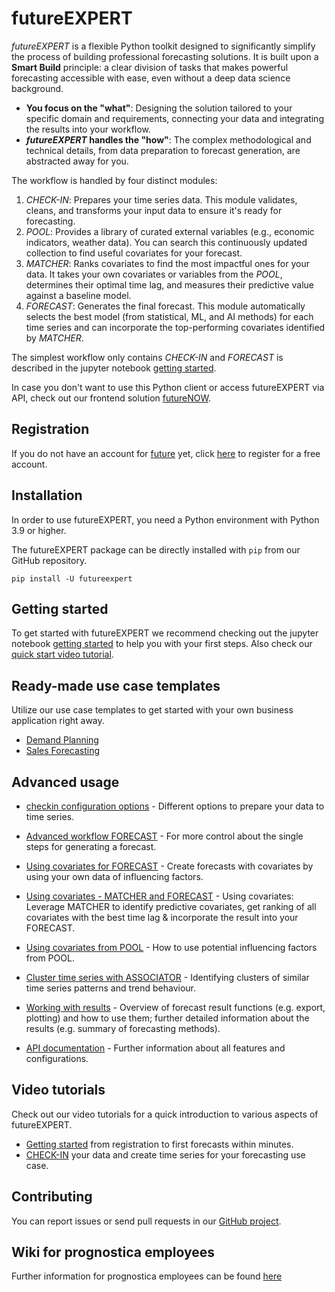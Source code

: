 # futureEXPERT

_futureEXPERT_ is a flexible Python toolkit designed to significantly simplify the process of building professional forecasting solutions.
It is built upon a **Smart Build** principle: a clear division of tasks that makes powerful forecasting accessible with ease, even without a deep data science background.
* **You focus on the "what"**: Designing the solution tailored to your specific domain and requirements, connecting your data and integrating the results into your workflow.
* **_futureEXPERT_ handles the "how"**: The complex methodological and technical details, from data preparation to forecast generation, are abstracted away for you.


The workflow is handled by four distinct modules:

1. *CHECK-IN*: Prepares your time series data. This module validates, cleans, and transforms your input data to ensure it's ready for forecasting.
2. *POOL*: Provides a library of curated external variables (e.g., economic indicators, weather data). You can search this continuously updated collection to find useful covariates for your forecast.
3. *MATCHER*: Ranks covariates to find the most impactful ones for your data. It takes your own covariates or variables from the *POOL*, determines their optimal time lag, and measures their predictive value against a baseline model.
4. *FORECAST*: Generates the final forecast. This module automatically selects the best model (from statistical, ML, and AI methods) for each time series and can incorporate the top-performing covariates identified by *MATCHER*.

The simplest workflow only contains *CHECK-IN* and *FORECAST* is described in the jupyter notebook [getting started](https://github.com/discovertomorrow/futureexpert/blob/main/notebooks/getting_started.ipynb).

In case you don't want to use this Python client or access futureEXPERT via API, check out our frontend solution [futureNOW](https://www.future-forecasting.de/).

## Registration

If you do not have an account for [future](https://now.future-forecasting.de) yet, click [here](https://launch.future-forecasting.de/) to register for a free account.

## Installation

In order to use futureEXPERT, you need a Python environment with Python 3.9 or higher.

The futureEXPERT package can be directly installed with `pip` from our GitHub repository.

```
pip install -U futureexpert
```

## Getting started

To get started with futureEXPERT we recommend checking out the jupyter notebook [getting started](https://github.com/discovertomorrow/futureexpert/blob/main/notebooks/getting_started.ipynb) to help you with your first steps. Also check our [quick start video tutorial](https://www.future-forecasting.de/video/getting-started/).


## Ready-made use case templates

Utilize our use case templates to get started with your own business application right away.

- [Demand Planning](https://github.com/discovertomorrow/futureexpert/blob/main/use_cases/demand_planning/demand_planning.ipynb)
- [Sales Forecasting](https://github.com/discovertomorrow/futureexpert/blob/main/use_cases/sales_forecasting/sales_forecasting.ipynb)

## Advanced usage

- [checkin configuration options](https://github.com/discovertomorrow/futureexpert/blob/main/notebooks/checkin_configuration_options.ipynb) - Different options to prepare your data to time series.

- [Advanced workflow FORECAST](https://github.com/discovertomorrow/futureexpert/blob/main/notebooks/advanced_workflow.ipynb) - For more control about the single steps for generating a forecast.
- [Using covariates for FORECAST](https://github.com/discovertomorrow/futureexpert/blob/main/notebooks/forecast_with_covariates.ipynb) - Create forecasts with covariates by using your own data of influencing factors.
- [Using covariates - MATCHER and FORECAST](https://github.com/discovertomorrow/futureexpert/blob/main/notebooks/cov_matcher_and_forecast.ipynb?ref_type=heads) - Using covariates: Leverage MATCHER to identify predictive covariates, get ranking of all covariates with the best time lag & incorporate the result into your FORECAST.
- [Using covariates from POOL](https://github.com/discovertomorrow/futureexpert/blob/main/notebooks/using_covariates_from_POOL.ipynb) - How to use potential influencing factors from POOL.
- [Cluster time series with ASSOCIATOR](https://github.com/discovertomorrow/futureexpert/blob/main/notebooks/associator.ipynb) - Identifying clusters of similar time series patterns and trend behaviour.
- [Working with results](https://github.com/discovertomorrow/futureexpert/blob/main/notebooks/working_with_results.ipynb) - Overview of forecast result functions (e.g. export, plotting) and how to use them; further detailed information about the results (e.g. summary of forecasting methods).

- [API documentation](https://discovertomorrow.github.io/futureEXPERT) - Further information about all features and configurations.

## Video tutorials

Check out our video tutorials for a quick introduction to various aspects of futureEXPERT.

- [Getting started](https://www.future-forecasting.de/video/getting-started/) from registration to first forecasts within minutes.
- [CHECK-IN](https://www.future-forecasting.de/video/check-in/) your data and create time series for your forecasting use case.

## Contributing

You can report issues or send pull requests in our [GitHub project](https://github.com/discovertomorrow/futureexpert).

## Wiki for prognostica employees

Further information for prognostica employees can be found [here](https://git.prognostica.de/prognostica/future/futureapp/futureexpert/-/wikis/home)
